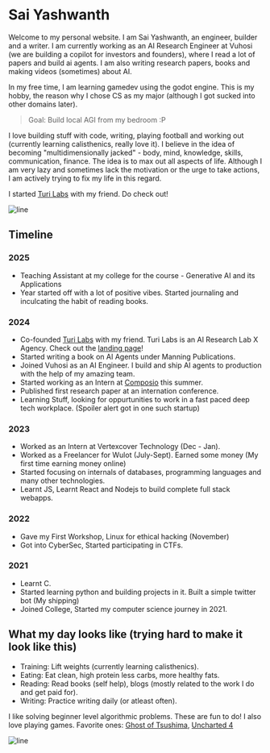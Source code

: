 # Sai Yashwanth


Welcome to my personal website. I am Sai Yashwanth, an engineer, builder and a writer. 
I am currently working as an AI Research Engineer at Vuhosi (we are building a copilot for investors and founders), where I read a lot of papers and build ai agents. 
I am also writing research papers, books and making videos (sometimes) about AI. 

In my free time, I am learning gamedev using the godot engine. 
This is my hobby, the reason why I chose CS as my major (although I got sucked into other domains later).

> Goal: Build local AGI from my bedroom :P


I love building stuff with code, writing, playing football and working out (currently learning calisthenics, really love it). I believe in the idea of becoming "multidimensionally jacked" - 
body, mind, knowledge, skills, communication, finance. The idea is to max out all aspects of life.
Although I am very lazy and sometimes lack the motivation or the urge to take actions, I am actively trying to fix my life in this regard. 



I started [Turi Labs](https://www.turilabs.tech) with my friend. Do check out!


![line](https://user-images.githubusercontent.com/74038190/212284100-561aa473-3905-4a80-b561-0d28506553ee.gif)

## Timeline

### 2025
- Teaching Assistant at my college for the course - Generative AI and its Applications
- Year started off with a lot of positive vibes. Started journaling and inculcating the habit of reading books.

### 2024
- Co-founded [Turi Labs](https://www.turilabs.tech) with my friend. Turi Labs is an AI Research Lab X Agency. Check out the [landing page](https://www.turilabs.tech)!
- Started writing a book on AI Agents under Manning Publications.
- Joined Vuhosi as an AI Engineer. I build and ship AI agents to production with the help of my amazing team.
- Started working as an Intern at [Composio](https://www.composio.dev/) this summer.
- Published first research paper at an internation conference.
- Learning Stuff, looking for oppurtunities to work in a fast paced deep tech workplace. (Spoiler alert got in one such startup) 

### 2023
- Worked as an Intern at Vertexcover Technology (Dec - Jan).
- Worked as a Freelancer for Wulot (July-Sept). Earned some money (My first time earning money online)
- Started focusing on internals of databases, programming languages and many other technologies.
- Learnt JS, Learnt React and Nodejs to build complete full stack webapps.

### 2022
- Gave my First Workshop, Linux for ethical hacking (November)
- Got into CyberSec, Started participating in CTFs.


### 2021
- Learnt C.
- Started learning python and building projects in it. Built a simple twitter bot (My shipping) 
- Joined College, Started my computer science journey in 2021.


## What my day looks like (trying hard to make it look like this)
- Training: Lift weights (currently learning calisthenics). 
- Eating: Eat clean, high protein less carbs, more healthy fats.
- Reading: Read books (self help), blogs (mostly related to the work I do and get paid for).
- Writing: Practice writing daily (or atleast often).


I like solving beginner level algorithmic problems. These are fun to do!
I also love playing games. Favorite ones: [Ghost of Tsushima](https://en.wikipedia.org/wiki/Ghost_of_Tsushima), [Uncharted 4](https://en.wikipedia.org/wiki/Uncharted_4:_A_Thief%27s_End) 


![line](https://user-images.githubusercontent.com/74038190/212284100-561aa473-3905-4a80-b561-0d28506553ee.gif)

